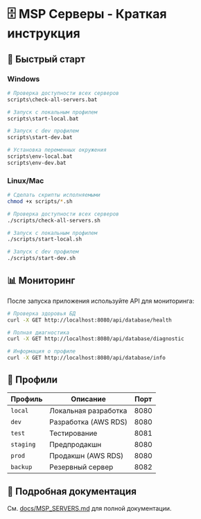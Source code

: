 # 🗄️ MSP Серверы - Краткая инструкция

## 🚀 Быстрый старт

### Windows
```bash
# Проверка доступности всех серверов
scripts\check-all-servers.bat

# Запуск с локальным профилем
scripts\start-local.bat

# Запуск с dev профилем
scripts\start-dev.bat

# Установка переменных окружения
scripts\env-local.bat
scripts\env-dev.bat
```

### Linux/Mac
```bash
# Сделать скрипты исполняемыми
chmod +x scripts/*.sh

# Проверка доступности всех серверов
./scripts/check-all-servers.sh

# Запуск с локальным профилем
./scripts/start-local.sh

# Запуск с dev профилем
./scripts/start-dev.sh
```

## 📊 Мониторинг

После запуска приложения используйте API для мониторинга:

```bash
# Проверка здоровья БД
curl -X GET http://localhost:8080/api/database/health

# Полная диагностика
curl -X GET http://localhost:8080/api/database/diagnostic

# Информация о профиле
curl -X GET http://localhost:8080/api/database/info
```

## 🔧 Профили

| Профиль | Описание | Порт |
|---------|----------|------|
| `local` | Локальная разработка | 8080 |
| `dev` | Разработка (AWS RDS) | 8080 |
| `test` | Тестирование | 8081 |
| `staging` | Предпродакшн | 8080 |
| `prod` | Продакшн (AWS RDS) | 8080 |
| `backup` | Резервный сервер | 8082 |

## 📖 Подробная документация

См. [docs/MSP_SERVERS.md](../docs/MSP_SERVERS.md) для полной документации. 